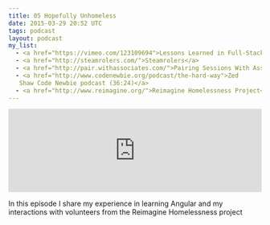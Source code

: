```yaml
---
title: 05 Hopefully Unhomeless
date: 2015-03-29 20:52 UTC
tags: podcast
layout: podcast
my_list:
  - <a href="https://vimeo.com/123109694">Lessons Learned in Full-Stack JavaScript Development (Sympatica Medicine)</a>
  - <a href="http://steamrolers.com/">Steamrolers</a> 
  - <a href="http://pair.withassociates.com/">Pairing Sessions With Associates</a>
  - <a href="http://www.codenewbie.org/podcast/the-hard-way">Zed
   Shaw Code Newbie podcast (36:24)</a>
  - <a href="http://www.reimagine.org/">Reimagine Homelessness Project</a>
---
```

<iframe width="100%" height="166" scrolling="no" frameborder="no" src="https://w.soundcloud.com/player/?url=https%3A//api.soundcloud.com/tracks/198300539&amp;color=ff9900&amp;auto_play=false&amp;hide_related=false&amp;show_comments=true&amp;show_user=true&amp;show_reposts=false"></iframe>

In this episode I share my experience in learning Angular and my interactions with volunteers from the Reimagine Homelessness project
